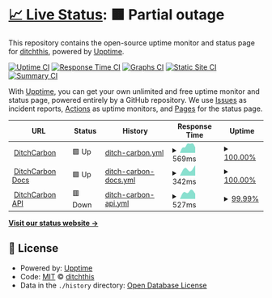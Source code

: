 # [📈 Live Status](https://ditchthis.github.io/upptime-monitoring): <!--live status--> **🟧 Partial outage**

This repository contains the open-source uptime monitor and status page for [ditchthis](https://ditchthis.github.io/upptime-monitoring), powered by [Upptime](https://github.com/upptime/upptime).

[![Uptime CI](https://github.com/ditchthis/upptime-monitoring/workflows/Uptime%20CI/badge.svg)](https://github.com/ditchthis/upptime-monitoring/actions?query=workflow%3A%22Uptime+CI%22)
[![Response Time CI](https://github.com/ditchthis/upptime-monitoring/workflows/Response%20Time%20CI/badge.svg)](https://github.com/ditchthis/upptime-monitoring/actions?query=workflow%3A%22Response+Time+CI%22)
[![Graphs CI](https://github.com/ditchthis/upptime-monitoring/workflows/Graphs%20CI/badge.svg)](https://github.com/ditchthis/upptime-monitoring/actions?query=workflow%3A%22Graphs+CI%22)
[![Static Site CI](https://github.com/ditchthis/upptime-monitoring/workflows/Static%20Site%20CI/badge.svg)](https://github.com/ditchthis/upptime-monitoring/actions?query=workflow%3A%22Static+Site+CI%22)
[![Summary CI](https://github.com/ditchthis/upptime-monitoring/workflows/Summary%20CI/badge.svg)](https://github.com/ditchthis/upptime-monitoring/actions?query=workflow%3A%22Summary+CI%22)

With [Upptime](https://upptime.js.org), you can get your own unlimited and free uptime monitor and status page, powered entirely by a GitHub repository. We use [Issues](https://github.com/ditchthis/upptime-monitoring/issues) as incident reports, [Actions](https://github.com/ditchthis/upptime-monitoring/actions) as uptime monitors, and [Pages](https://ditchthis.github.io/upptime-monitoring) for the status page.

<!--start: status pages-->
<!-- This summary is generated by Upptime (https://github.com/upptime/upptime) -->
<!-- Do not edit this manually, your changes will be overwritten -->
<!-- prettier-ignore -->
| URL | Status | History | Response Time | Uptime |
| --- | ------ | ------- | ------------- | ------ |
| <img alt="" src="https://icons.duckduckgo.com/ip3/ditchcarbon.com.ico" height="13"> [DitchCarbon](https://ditchcarbon.com/) | 🟩 Up | [ditch-carbon.yml](https://github.com/ditchthis/upptime-monitoring/commits/HEAD/history/ditch-carbon.yml) | <details><summary><img alt="Response time graph" src="./graphs/ditch-carbon/response-time-week.png" height="20"> 569ms</summary><br><a href="https://ditchthis.github.io/upptime-monitoring/history/ditch-carbon"><img alt="Response time 569" src="https://img.shields.io/endpoint?url=https%3A%2F%2Fraw.githubusercontent.com%2Fditchthis%2Fupptime-monitoring%2FHEAD%2Fapi%2Fditch-carbon%2Fresponse-time.json"></a><br><a href="https://ditchthis.github.io/upptime-monitoring/history/ditch-carbon"><img alt="24-hour response time 603" src="https://img.shields.io/endpoint?url=https%3A%2F%2Fraw.githubusercontent.com%2Fditchthis%2Fupptime-monitoring%2FHEAD%2Fapi%2Fditch-carbon%2Fresponse-time-day.json"></a><br><a href="https://ditchthis.github.io/upptime-monitoring/history/ditch-carbon"><img alt="7-day response time 569" src="https://img.shields.io/endpoint?url=https%3A%2F%2Fraw.githubusercontent.com%2Fditchthis%2Fupptime-monitoring%2FHEAD%2Fapi%2Fditch-carbon%2Fresponse-time-week.json"></a><br><a href="https://ditchthis.github.io/upptime-monitoring/history/ditch-carbon"><img alt="30-day response time 569" src="https://img.shields.io/endpoint?url=https%3A%2F%2Fraw.githubusercontent.com%2Fditchthis%2Fupptime-monitoring%2FHEAD%2Fapi%2Fditch-carbon%2Fresponse-time-month.json"></a><br><a href="https://ditchthis.github.io/upptime-monitoring/history/ditch-carbon"><img alt="1-year response time 569" src="https://img.shields.io/endpoint?url=https%3A%2F%2Fraw.githubusercontent.com%2Fditchthis%2Fupptime-monitoring%2FHEAD%2Fapi%2Fditch-carbon%2Fresponse-time-year.json"></a></details> | <details><summary><a href="https://ditchthis.github.io/upptime-monitoring/history/ditch-carbon">100.00%</a></summary><a href="https://ditchthis.github.io/upptime-monitoring/history/ditch-carbon"><img alt="All-time uptime 100.00%" src="https://img.shields.io/endpoint?url=https%3A%2F%2Fraw.githubusercontent.com%2Fditchthis%2Fupptime-monitoring%2FHEAD%2Fapi%2Fditch-carbon%2Fuptime.json"></a><br><a href="https://ditchthis.github.io/upptime-monitoring/history/ditch-carbon"><img alt="24-hour uptime 100.00%" src="https://img.shields.io/endpoint?url=https%3A%2F%2Fraw.githubusercontent.com%2Fditchthis%2Fupptime-monitoring%2FHEAD%2Fapi%2Fditch-carbon%2Fuptime-day.json"></a><br><a href="https://ditchthis.github.io/upptime-monitoring/history/ditch-carbon"><img alt="7-day uptime 100.00%" src="https://img.shields.io/endpoint?url=https%3A%2F%2Fraw.githubusercontent.com%2Fditchthis%2Fupptime-monitoring%2FHEAD%2Fapi%2Fditch-carbon%2Fuptime-week.json"></a><br><a href="https://ditchthis.github.io/upptime-monitoring/history/ditch-carbon"><img alt="30-day uptime 100.00%" src="https://img.shields.io/endpoint?url=https%3A%2F%2Fraw.githubusercontent.com%2Fditchthis%2Fupptime-monitoring%2FHEAD%2Fapi%2Fditch-carbon%2Fuptime-month.json"></a><br><a href="https://ditchthis.github.io/upptime-monitoring/history/ditch-carbon"><img alt="1-year uptime 100.00%" src="https://img.shields.io/endpoint?url=https%3A%2F%2Fraw.githubusercontent.com%2Fditchthis%2Fupptime-monitoring%2FHEAD%2Fapi%2Fditch-carbon%2Fuptime-year.json"></a></details>
| <img alt="" src="https://icons.duckduckgo.com/ip3/docs.ditchcarbon.com.ico" height="13"> [DitchCarbon Docs](https://docs.ditchcarbon.com/) | 🟩 Up | [ditch-carbon-docs.yml](https://github.com/ditchthis/upptime-monitoring/commits/HEAD/history/ditch-carbon-docs.yml) | <details><summary><img alt="Response time graph" src="./graphs/ditch-carbon-docs/response-time-week.png" height="20"> 342ms</summary><br><a href="https://ditchthis.github.io/upptime-monitoring/history/ditch-carbon-docs"><img alt="Response time 342" src="https://img.shields.io/endpoint?url=https%3A%2F%2Fraw.githubusercontent.com%2Fditchthis%2Fupptime-monitoring%2FHEAD%2Fapi%2Fditch-carbon-docs%2Fresponse-time.json"></a><br><a href="https://ditchthis.github.io/upptime-monitoring/history/ditch-carbon-docs"><img alt="24-hour response time 342" src="https://img.shields.io/endpoint?url=https%3A%2F%2Fraw.githubusercontent.com%2Fditchthis%2Fupptime-monitoring%2FHEAD%2Fapi%2Fditch-carbon-docs%2Fresponse-time-day.json"></a><br><a href="https://ditchthis.github.io/upptime-monitoring/history/ditch-carbon-docs"><img alt="7-day response time 342" src="https://img.shields.io/endpoint?url=https%3A%2F%2Fraw.githubusercontent.com%2Fditchthis%2Fupptime-monitoring%2FHEAD%2Fapi%2Fditch-carbon-docs%2Fresponse-time-week.json"></a><br><a href="https://ditchthis.github.io/upptime-monitoring/history/ditch-carbon-docs"><img alt="30-day response time 342" src="https://img.shields.io/endpoint?url=https%3A%2F%2Fraw.githubusercontent.com%2Fditchthis%2Fupptime-monitoring%2FHEAD%2Fapi%2Fditch-carbon-docs%2Fresponse-time-month.json"></a><br><a href="https://ditchthis.github.io/upptime-monitoring/history/ditch-carbon-docs"><img alt="1-year response time 342" src="https://img.shields.io/endpoint?url=https%3A%2F%2Fraw.githubusercontent.com%2Fditchthis%2Fupptime-monitoring%2FHEAD%2Fapi%2Fditch-carbon-docs%2Fresponse-time-year.json"></a></details> | <details><summary><a href="https://ditchthis.github.io/upptime-monitoring/history/ditch-carbon-docs">100.00%</a></summary><a href="https://ditchthis.github.io/upptime-monitoring/history/ditch-carbon-docs"><img alt="All-time uptime 100.00%" src="https://img.shields.io/endpoint?url=https%3A%2F%2Fraw.githubusercontent.com%2Fditchthis%2Fupptime-monitoring%2FHEAD%2Fapi%2Fditch-carbon-docs%2Fuptime.json"></a><br><a href="https://ditchthis.github.io/upptime-monitoring/history/ditch-carbon-docs"><img alt="24-hour uptime 100.00%" src="https://img.shields.io/endpoint?url=https%3A%2F%2Fraw.githubusercontent.com%2Fditchthis%2Fupptime-monitoring%2FHEAD%2Fapi%2Fditch-carbon-docs%2Fuptime-day.json"></a><br><a href="https://ditchthis.github.io/upptime-monitoring/history/ditch-carbon-docs"><img alt="7-day uptime 100.00%" src="https://img.shields.io/endpoint?url=https%3A%2F%2Fraw.githubusercontent.com%2Fditchthis%2Fupptime-monitoring%2FHEAD%2Fapi%2Fditch-carbon-docs%2Fuptime-week.json"></a><br><a href="https://ditchthis.github.io/upptime-monitoring/history/ditch-carbon-docs"><img alt="30-day uptime 100.00%" src="https://img.shields.io/endpoint?url=https%3A%2F%2Fraw.githubusercontent.com%2Fditchthis%2Fupptime-monitoring%2FHEAD%2Fapi%2Fditch-carbon-docs%2Fuptime-month.json"></a><br><a href="https://ditchthis.github.io/upptime-monitoring/history/ditch-carbon-docs"><img alt="1-year uptime 100.00%" src="https://img.shields.io/endpoint?url=https%3A%2F%2Fraw.githubusercontent.com%2Fditchthis%2Fupptime-monitoring%2FHEAD%2Fapi%2Fditch-carbon-docs%2Fuptime-year.json"></a></details>
| <img alt="" src="https://icons.duckduckgo.com/ip3/api.ditchcarbon.com.ico" height="13"> [DitchCarbon API](https://api.ditchcarbon.com/industries) | 🟥 Down | [ditch-carbon-api.yml](https://github.com/ditchthis/upptime-monitoring/commits/HEAD/history/ditch-carbon-api.yml) | <details><summary><img alt="Response time graph" src="./graphs/ditch-carbon-api/response-time-week.png" height="20"> 527ms</summary><br><a href="https://ditchthis.github.io/upptime-monitoring/history/ditch-carbon-api"><img alt="Response time 527" src="https://img.shields.io/endpoint?url=https%3A%2F%2Fraw.githubusercontent.com%2Fditchthis%2Fupptime-monitoring%2FHEAD%2Fapi%2Fditch-carbon-api%2Fresponse-time.json"></a><br><a href="https://ditchthis.github.io/upptime-monitoring/history/ditch-carbon-api"><img alt="24-hour response time 527" src="https://img.shields.io/endpoint?url=https%3A%2F%2Fraw.githubusercontent.com%2Fditchthis%2Fupptime-monitoring%2FHEAD%2Fapi%2Fditch-carbon-api%2Fresponse-time-day.json"></a><br><a href="https://ditchthis.github.io/upptime-monitoring/history/ditch-carbon-api"><img alt="7-day response time 527" src="https://img.shields.io/endpoint?url=https%3A%2F%2Fraw.githubusercontent.com%2Fditchthis%2Fupptime-monitoring%2FHEAD%2Fapi%2Fditch-carbon-api%2Fresponse-time-week.json"></a><br><a href="https://ditchthis.github.io/upptime-monitoring/history/ditch-carbon-api"><img alt="30-day response time 527" src="https://img.shields.io/endpoint?url=https%3A%2F%2Fraw.githubusercontent.com%2Fditchthis%2Fupptime-monitoring%2FHEAD%2Fapi%2Fditch-carbon-api%2Fresponse-time-month.json"></a><br><a href="https://ditchthis.github.io/upptime-monitoring/history/ditch-carbon-api"><img alt="1-year response time 527" src="https://img.shields.io/endpoint?url=https%3A%2F%2Fraw.githubusercontent.com%2Fditchthis%2Fupptime-monitoring%2FHEAD%2Fapi%2Fditch-carbon-api%2Fresponse-time-year.json"></a></details> | <details><summary><a href="https://ditchthis.github.io/upptime-monitoring/history/ditch-carbon-api">99.99%</a></summary><a href="https://ditchthis.github.io/upptime-monitoring/history/ditch-carbon-api"><img alt="All-time uptime 99.99%" src="https://img.shields.io/endpoint?url=https%3A%2F%2Fraw.githubusercontent.com%2Fditchthis%2Fupptime-monitoring%2FHEAD%2Fapi%2Fditch-carbon-api%2Fuptime.json"></a><br><a href="https://ditchthis.github.io/upptime-monitoring/history/ditch-carbon-api"><img alt="24-hour uptime 99.99%" src="https://img.shields.io/endpoint?url=https%3A%2F%2Fraw.githubusercontent.com%2Fditchthis%2Fupptime-monitoring%2FHEAD%2Fapi%2Fditch-carbon-api%2Fuptime-day.json"></a><br><a href="https://ditchthis.github.io/upptime-monitoring/history/ditch-carbon-api"><img alt="7-day uptime 99.99%" src="https://img.shields.io/endpoint?url=https%3A%2F%2Fraw.githubusercontent.com%2Fditchthis%2Fupptime-monitoring%2FHEAD%2Fapi%2Fditch-carbon-api%2Fuptime-week.json"></a><br><a href="https://ditchthis.github.io/upptime-monitoring/history/ditch-carbon-api"><img alt="30-day uptime 99.99%" src="https://img.shields.io/endpoint?url=https%3A%2F%2Fraw.githubusercontent.com%2Fditchthis%2Fupptime-monitoring%2FHEAD%2Fapi%2Fditch-carbon-api%2Fuptime-month.json"></a><br><a href="https://ditchthis.github.io/upptime-monitoring/history/ditch-carbon-api"><img alt="1-year uptime 99.99%" src="https://img.shields.io/endpoint?url=https%3A%2F%2Fraw.githubusercontent.com%2Fditchthis%2Fupptime-monitoring%2FHEAD%2Fapi%2Fditch-carbon-api%2Fuptime-year.json"></a></details>

<!--end: status pages-->

[**Visit our status website →**](https://ditchthis.github.io/upptime-monitoring)

## 📄 License

- Powered by: [Upptime](https://github.com/upptime/upptime)
- Code: [MIT](./LICENSE) © [ditchthis](https://ditchthis.github.io/upptime-monitoring)
- Data in the `./history` directory: [Open Database License](https://opendatacommons.org/licenses/odbl/1-0/)
